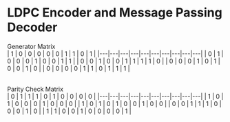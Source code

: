 # LDPC Encoder and Message Passing Decoder

Generator Matrix<br>
| 1 | 0 | 0 | 0 | 0 | 0 | 1 | 1 | 0 | 1 |
|---|---|---|---|---|---|---|---|---|---|
| 0 | 1 | 0 | 0 | 0 | 1 | 0 | 0 | 1 | 1 |
| 0 | 0 | 1 | 0 | 0 | 1 | 1 | 1 | 1 | 0 |
| 0 | 0 | 0 | 1 | 0 | 1 | 0 | 0 | 1 | 0 |
| 0 | 0 | 0 | 0 | 1 | 1 | 0 | 1 | 1 | 1 |<br><br>


Parity Check Matrix<br>
| 0 | 1 | 1 | 1 | 0 | 1 | 0 | 0 | 0 | 0 |
|---|---|---|---|---|---|---|---|---|---|
| 1 | 0 | 1 | 0 | 0 | 0 | 1 | 0 | 0 | 0 |
| 1 | 0 | 1 | 0 | 1 | 0 | 0 | 1 | 0 | 0 |
| 0 | 0 | 1 | 1 | 1 | 0 | 0 | 0 | 1 | 0 |
| 1 | 1 | 0 | 0 | 1 | 0 | 0 | 0 | 0 | 1 |<br><br>


